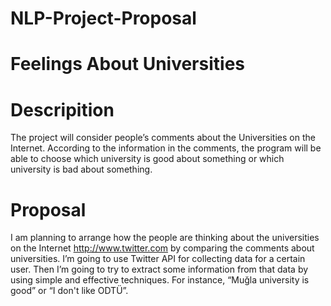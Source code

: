 # NLP-Project-Proposal

# Feelings About Universities

# Descripition 

The project will consider people’s comments about the Universities on the Internet. According to the information in the comments, the program will be able to choose which university is good about something or which university is bad about something.

# Proposal

I am planning to arrange how the people are thinking about the universities on the Internet http://www.twitter.com by comparing the comments about universities. I’m going to use Twitter API for collecting data for a certain user. Then I’m going to try to extract some information from that data by using simple and effective techniques. For instance, “Muğla university is good” or “I don't like ODTÜ”.
